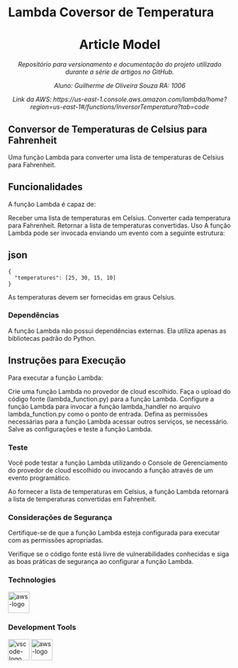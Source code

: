 # Lambda Coversor de Temperatura
<h1 align="center">Article Model</h1>
<p align="center"><i>Repositório para versionamento e documentação do projeto utilizado durante a série de artigos no GitHub.</i></p>

<p align="center"><i>Aluno: Guilherme de Oliveira Souza RA: 1006</i></p>

<p align="center"><i>Link da AWS: https://us-east-1.console.aws.amazon.com/lambda/home?region=us-east-1#/functions/InversorTemperatura?tab=code</i></p>

##  Conversor de Temperaturas de Celsius para Fahrenheit
Uma função Lambda para converter uma lista de temperaturas de Celsius para Fahrenheit.

##  Funcionalidades
A função Lambda é capaz de:

Receber uma lista de temperaturas em Celsius.
Converter cada temperatura para Fahrenheit.
Retornar a lista de temperaturas convertidas.
Uso
A função Lambda pode ser invocada enviando um evento com a seguinte estrutura:

## json
```
{
  "temperatures": [25, 30, 15, 10]
}
```
As temperaturas devem ser fornecidas em graus Celsius.

###  Dependências
A função Lambda não possui dependências externas. Ela utiliza apenas as bibliotecas padrão do Python.

##  Instruções para Execução
Para executar a função Lambda:

Crie uma função Lambda no provedor de cloud escolhido.
Faça o upload do código fonte (lambda_function.py) para a função Lambda.
Configure a função Lambda para invocar a função lambda_handler no arquivo lambda_function.py como o ponto de entrada.
Defina as permissões necessárias para a função Lambda acessar outros serviços, se necessário.
Salve as configurações e teste a função Lambda.

### Teste
Você pode testar a função Lambda utilizando o Console de Gerenciamento do provedor de cloud escolhido ou invocando a função através de um evento programático.

Ao fornecer a lista de temperaturas em Celsius, a função Lambda retornará a lista de temperaturas convertidas em Fahrenheit.

###  Considerações de Segurança
Certifique-se de que a função Lambda esteja configurada para executar com as permissões apropriadas.

Verifique se o código fonte está livre de vulnerabilidades conhecidas e siga as boas práticas de segurança ao configurar a função Lambda.

### Technologies
<p display="inline-block">
  <img width="48" src="https://upload.wikimedia.org/wikipedia/commons/thumb/9/93/Amazon_Web_Services_Logo.svg/640px-Amazon_Web_Services_Logo.svg.png" alt="aws-logo"/></p>
</p>
                                                                                                  
### Development Tools

<p display="inline-block">
  <img width="48" src="https://upload.wikimedia.org/wikipedia/commons/thumb/9/9a/Visual_Studio_Code_1.35_icon.svg/2048px-Visual_Studio_Code_1.35_icon.svg.png" alt="vscode-logo"/>
  <img width="48" src="https://upload.wikimedia.org/wikipedia/commons/thumb/9/93/Amazon_Web_Services_Logo.svg/640px-Amazon_Web_Services_Logo.svg.png" alt="aws-logo"/></p>
